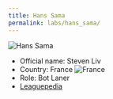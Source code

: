 ```yaml
---
title: Hans Sama
permalink: labs/hans_sama/
---
```

![Hans Sama](https://gamepedia.cursecdn.com/lolesports_gamepedia_en/6/61/MSF_Hans_Sama_2019_Split_2.png)
- Official name: Steven Liv
- Country: France
![France](https://upload.wikimedia.org/wikipedia/commons/6/62/Flag_of_France.png)
- Role: Bot Laner
- [Leaguepedia](https://lol.fandom.com/wiki/Hans_Sama)